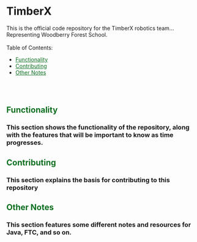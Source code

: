 # TimberX
This is the official code repository for the TimberX robotics team... Representing Woodberry Forest School.
<br><br>
Table of Contents:
<ul>
<li><a href="#Functionality" style="color: #0c7021;">Functionality</a></li>
<li><a href="#Contributing" style="color: #0c7021;">Contributing</a></li>
<li><a href="#Notes" style="color: #0c7021;">Other Notes</a></li>
</ul>

<br><br>

## <div id="Functionality" style="color: #0c7021;">Functionality</div>
### This section shows the functionality of the repository, along with the features that will be important to know as time progresses.


## <div id="Contributing" style="color: #0c7021;">Contributing</div>
### This section explains the basis for contributing to this repository


## <div id="Notes" style="color: #0c7021;">Other Notes</div>
### This section features some different notes and resources for Java, FTC, and so on.
